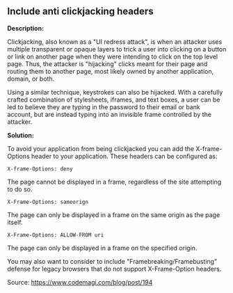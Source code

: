 
Include anti clickjacking headers
-------

**Description:**

Clickjacking, also known as a "UI redress attack", is when an attacker uses multiple 
transparent or opaque layers to trick a user into clicking on a button or link on another 
page when they were intending to click on the top level page. Thus, the attacker is 
"hijacking" clicks meant for their page and routing them to another page, most likely 
owned by another application, domain, or both.

Using a similar technique, keystrokes can also be hijacked. With a carefully crafted 
combination of stylesheets, iframes, and text boxes, a user can be led to believe they 
are typing in the password to their email or bank account, but are instead typing into an 
invisible frame controlled by the attacker. 


**Solution:**

To avoid your application from being clickjacked you can add the X-frame-Options header
to your application. These headers can be configured as: 

    X-frame-Options: deny 

The page cannot be displayed in a frame, regardless of the site attempting to do so.

    X-Frame-Options: sameorign  

The page can only be displayed in a frame on the same origin as the page itself.

    X-Frame-Options: ALLOW-FROM uri
    
The page can only be displayed in a frame on the specified origin.

You may also want to consider to include "Framebreaking/Framebusting" defense for legacy
browsers that do not support X-Frame-Option headers.

Source:
https://www.codemagi.com/blog/post/194
	
